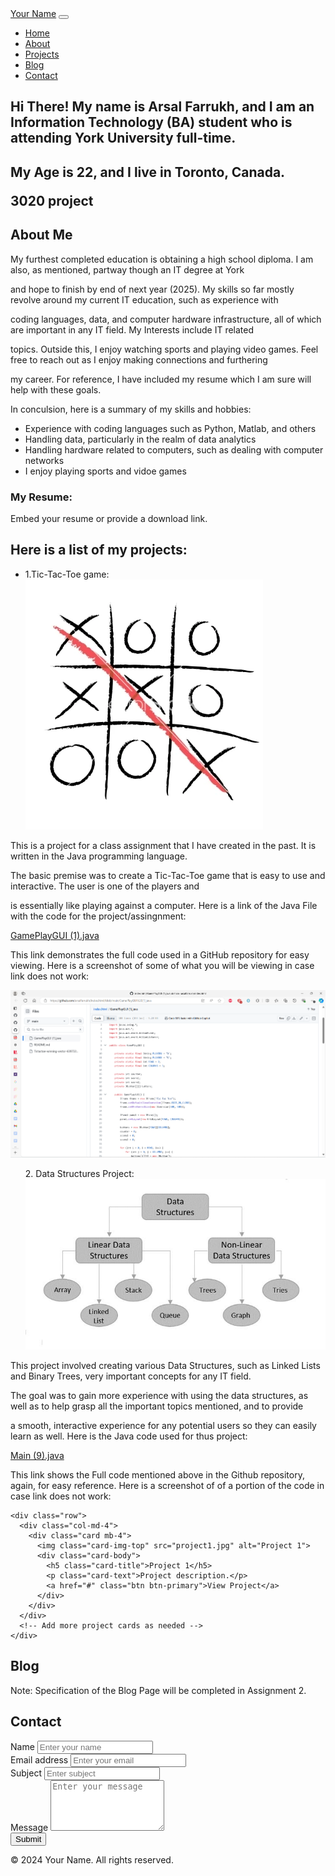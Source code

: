 <!DOCTYPE html>
<html lang="en">
<head>
  <meta charset="UTF-8">
  <meta name="viewport" content="width=device-width, initial-scale=1.0">
  <title>Personal Portfolio and Blog</title>
  <!-- Bootstrap CSS -->
  <link href="https://stackpath.bootstrapcdn.com/bootstrap/4.5.0/css/bootstrap.min.css" rel="stylesheet">
  <!-- Custom CSS -->
  <link rel="stylesheet" href="styles.css">
</head>
<body>

  <!-- Navbar -->
  <nav class="navbar navbar-expand-lg navbar-dark bg-dark">
    <a class="navbar-brand" href="#">Your Name</a>
    <button class="navbar-toggler" type="button" data-toggle="collapse" data-target="#navbarNav" aria-controls="navbarNav" aria-expanded="false" aria-label="Toggle navigation">
      <span class="navbar-toggler-icon"></span>
    </button>
    <div class="collapse navbar-collapse" id="navbarNav">
      <ul class="navbar-nav ml-auto">
        <li class="nav-item active">
          <a class="nav-link" href="#home">Home</a>
        </li>
        <li class="nav-item">
          <a class="nav-link" href="#about">About</a>
        </li>
        <li class="nav-item">
          <a class="nav-link" href="#projects">Projects</a>
        </li>
        <li class="nav-item">
          <a class="nav-link" href="#blog">Blog</a>
        </li>
        <li class="nav-item">
          <a class="nav-link" href="#contact">Contact</a>
        </li>
      </ul>
    </div>
  </nav>

  <!-- Home Page -->
  <section id="home" class="container mt-5">
    <h1>Hi There! My name is Arsal Farrukh, and I am an Information Technology (BA) student who is attending York University full-time.</h1>
    <h1>My Age is 22, and I live in Toronto, Canada.
    <p>3020 project</p>
    
   
    
  </section>

  <!-- About Me Page -->
  <section id="about" class="container mt-5">
    <h2>About Me</h2>
    <p> My furthest completed education is obtaining a high school diploma. I am also, as mentioned, partway though an IT degree at York </p>
    <p> and hope to finish by end of next year (2025). My skills so far mostly revolve around my current IT education, such as experience with</p>
    <p> coding languages, data, and computer hardware infrastructure, all of which are important in any IT field. My Interests include IT related</p>
    <p> topics. Outside this, I enjoy watching sports and playing video games. Feel free to reach out as I enjoy making connections and furthering</p>
    <p> my career. For reference, I have included my resume which I am sure will help with these goals.</p>
    <p> In conculsion, here is a summary of my skills and hobbies:</p>
    <ul> 
     <li> Experience with coding languages such as Python, Matlab, and others</li> 
      <li> Handling data, particularly in the realm of data analytics</li>
      <li> Handling hardware related to computers, such as dealing with computer networks</li>
      <li> I enjoy playing sports and vidoe games</li>
    </ul>
    <h3> My Resume:</h3>
    <p>Embed your resume or provide a download link.</p>
    <!-- Include other content for about me page as needed -->
  </section>

  <!-- Projects Page -->
  <section id="projects" class="container mt-5">
    <h2>Here is a list of my projects:</h2>
   <ul>
    <li>1.Tic-Tac-Toe game: <img src="Tictactoe-winning-vector-639732.webp" alt="Tic-Tac-Toe Game Image"></li>
  </ul>
  <p> This is a project for a class assignment that I have created in the past. It is written in the Java programming language.</p>
  <p> The basic premise was to create a Tic-Tac-Toe game that is easy to use and interactive. The user is one of the players and</p>
  <p> is essentially like playing against a computer. Here is a link of the Java File with the code for the project/assingnment:</p>
  <p><a href="GamePlayGUI (1).java">GamePlayGUI (1).java</a></p>
  <p> This link demonstrates the full code used in a GitHub repository for easy viewing. Here is a screenshot of some of what you will be viewing in case link does not work: </p>
  <img src="Screenshot 2024-07-04 161401.png" alt="Screenshot of Tic-Tac-Toe Game">

  <ul> 
    2. Data Structures Project: <img src="0_iVjz5z5UOsm0rL6J.jpg" alt="Data Structures Image"> 
  </ul>
  <p> This project involved creating various Data Structures, such as Linked Lists and Binary Trees, very important concepts for any IT field.</p>
  <p> The goal was to gain more experience with using the data structures, as well as to help grasp all the important topics mentioned, and to provide</p>
  <p> a smooth, interactive experience for any potential users so they can easily learn as well. Here is the Java code used for thus project:</p>
  </p><a href="Main (9).java">Main (9).java</a></p>
  <p> This link shows the Full code mentioned above in the Github repository, again, for easy reference. Here is a screenshot of of a portion of the code in case link does not work:</p>
  
  
  
    
    <div class="row">
      <div class="col-md-4">
        <div class="card mb-4">
          <img class="card-img-top" src="project1.jpg" alt="Project 1">
          <div class="card-body">
            <h5 class="card-title">Project 1</h5>
            <p class="card-text">Project description.</p>
            <a href="#" class="btn btn-primary">View Project</a>
          </div>
        </div>
      </div>
      <!-- Add more project cards as needed -->
    </div>
  </section>

  <!-- Blog Page -->
  <section id="blog" class="container mt-5">
    <h2>Blog</h2>
    <p>Note: Specification of the Blog Page will be completed in Assignment 2.</p>
  </section>

  <!-- Contact Page -->
  <section id="contact" class="container mt-5">
    <h2>Contact</h2>
    <form>
      <div class="form-group">
        <label for="name">Name</label>
        <input type="text" class="form-control" id="name" placeholder="Enter your name">
      </div>
      <div class="form-group">
        <label for="email">Email address</label>
        <input type="email" class="form-control" id="email" placeholder="Enter your email">
      </div>
      <div class="form-group">
        <label for="subject">Subject</label>
        <input type="text" class="form-control" id="subject" placeholder="Enter subject">
      </div>
      <div class="form-group">
        <label for="message">Message</label>
        <textarea class="form-control" id="message" rows="5" placeholder="Enter your message"></textarea>
      </div>
      <button type="submit" class="btn btn-primary">Submit</button>
    </form>
  </section>

  <!-- Footer -->
  <footer class="footer mt-5 py-3 bg-dark text-white">
    <div class="container text-center">
      <p>&copy; 2024 Your Name. All rights reserved.</p>
    </div>
  </footer>

  <!-- Bootstrap JS and dependencies -->
  <script src="https://cdnjs.cloudflare.com/ajax/libs/jquery/3.5.1/jquery.min.js"></script>
  <script src="https://stackpath.bootstrapcdn.com/bootstrap/4.5.0/js/bootstrap.min.js"></script>
</body>
</html>
      
